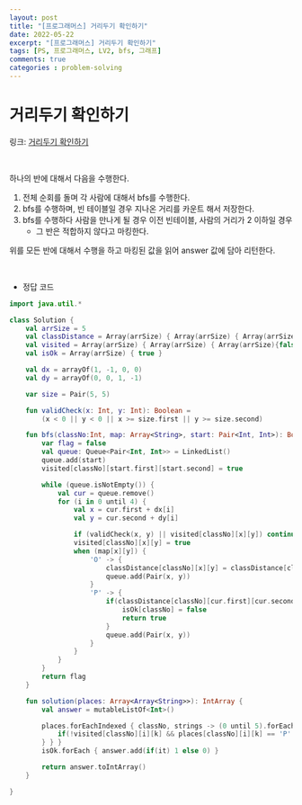 ```yaml
---
layout: post
title: "[프로그래머스] 거리두기 확인하기"
date: 2022-05-22
excerpt: "[프로그래머스] 거리두기 확인하기"
tags: [PS, 프로그래머스, LV2, bfs, 그래프]
comments: true
categories : problem-solving
---
```


# 거리두기 확인하기

링크: [거리두기 확인하기](https://programmers.co.kr/learn/courses/30/lessons/81302?language=kotlin)

<br>

하나의 반에 대해서 다음을 수행한다.    
1. 전체 순회를 돌며 각 사람에 대해서 bfs를 수행한다.
2. bfs를 수행하며, 빈 테이블일 경우 지나온 거리를 카운트 해서 저장한다.
3. bfs를 수행하다 사람을 만나게 될 경우 이전 빈테이블, 사람의 거리가 2 이하일 경우
    - 그 반은 적합하지 않다고 마킹한다.

위를 모든 반에 대해서 수행을 하고 마킹된 값을 읽어 answer 값에 담아 리턴한다.

<br>

- 정답 코드

```kotlin
import java.util.*

class Solution {
    val arrSize = 5
    val classDistance = Array(arrSize) { Array(arrSize) { Array(arrSize){0} } }
    val visited = Array(arrSize) { Array(arrSize) { Array(arrSize){false} } }
    val isOk = Array(arrSize) { true }

    val dx = arrayOf(1, -1, 0, 0)
    val dy = arrayOf(0, 0, 1, -1)

    var size = Pair(5, 5)

    fun validCheck(x: Int, y: Int): Boolean =
        (x < 0 || y < 0 || x >= size.first || y >= size.second)

    fun bfs(classNo:Int, map: Array<String>, start: Pair<Int, Int>): Boolean {
        var flag = false
        val queue: Queue<Pair<Int, Int>> = LinkedList()
        queue.add(start)
        visited[classNo][start.first][start.second] = true

        while (queue.isNotEmpty()) {
            val cur = queue.remove()
            for (i in 0 until 4) {
                val x = cur.first + dx[i]
                val y = cur.second + dy[i]

                if (validCheck(x, y) || visited[classNo][x][y]) continue
                visited[classNo][x][y] = true
                when (map[x][y]) {
                    'O' -> {
                        classDistance[classNo][x][y] = classDistance[classNo][cur.first][cur.second] + 1
                        queue.add(Pair(x, y))
                    }
                    'P' -> {
                        if(classDistance[classNo][cur.first][cur.second] + 1 <= 2){
                            isOk[classNo] = false
                            return true
                        }
                        queue.add(Pair(x, y))
                    }
                }
            }
        }
        return flag
    }

    fun solution(places: Array<Array<String>>): IntArray {
        val answer = mutableListOf<Int>()

        places.forEachIndexed { classNo, strings -> (0 until 5).forEach{ i -> repeat(5){k ->
            if(!visited[classNo][i][k] && places[classNo][i][k] == 'P' && bfs(classNo, places[classNo], Pair(i, k))) return@repeat
        } } }
        isOk.forEach { answer.add(if(it) 1 else 0) }

        return answer.toIntArray()
    }

}
```